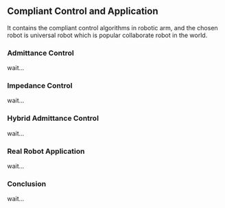## Compliant Control and Application

It contains the compliant control algorithms in robotic arm, and the chosen robot is universal robot which is popular collaborate robot in the world.

### Admittance Control

wait...


### Impedance Control

wait...


### Hybrid Admittance Control

wait...


### Real Robot Application

wait...


### Conclusion

wait...
